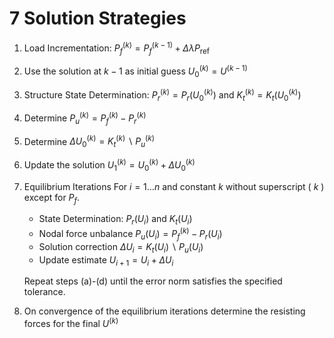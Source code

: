 # 7 Solution Strategies

1. Load Incrementation: $P_{f}^{(k)}=P_{f}^{(k-1)}+\Delta \lambda P_{\text {ref }}$
2. Use the solution at $k-1$ as initial guess $U_{0}^{(k)}=U^{(k-1)}$
3. Structure State Determination: $P_{r}^{(k)}=P_{r}\left(U_{0}^{(k)}\right)$ and $K_{t}^{(k)}=K_{t}\left(U_{0}^{(k)}\right)$
4. Determine $P_{u}^{(k)}=P_{f}^{(k)}-P_{r}^{(k)}$
5. Determine $\Delta U_{0}^{(k)}=K_{t}^{(k)} \backslash P_{u}^{(k)}$
6. Update the solution $U_{1}^{(k)}=U_{0}^{(k)}+\Delta U_{0}^{(k)}$
7. Equilibrium Iterations For $i=1 \ldots n$ and constant $k$ without superscript ( $k$ ) except for $P_{f}$.
   - State Determination: $P_{r}\left(U_{i}\right)$ and $K_{t}\left(U_{i}\right)$
   - Nodal force unbalance $P_{u}\left(U_{i}\right)=P_{f}^{(k)}-P_{r}\left(U_{i}\right)$
   - Solution correction $\Delta U_{i}=K_{t}\left(U_{i}\right) \backslash P_{u}\left(U_{i}\right)$
   - Update estimate $U_{i+1}=U_{i}+\Delta U_{i}$

    Repeat steps (a)-(d) until the error norm satisfies the specified tolerance.

8. On convergence of the equilibrium iterations determine the resisting forces for the final $U^{(k)}$